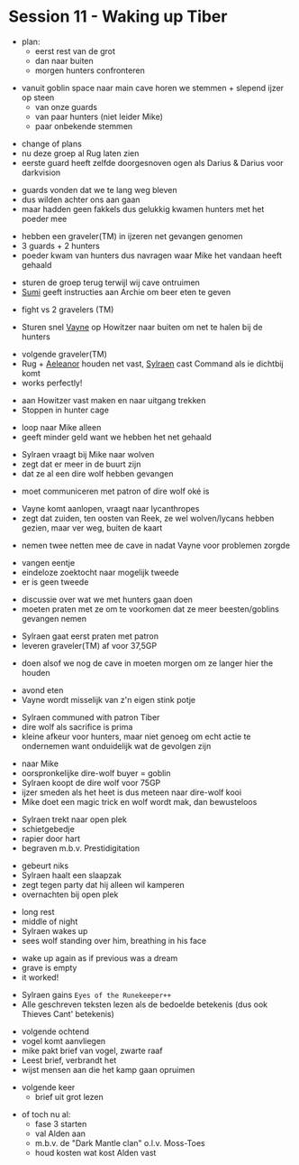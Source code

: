 # Session 11 - Waking up Tiber

- plan:
    - eerst rest van de grot
    - dan naar buiten
    - morgen hunters confronteren

+ vanuit goblin space naar main cave horen we stemmen + slepend ijzer op steen
    - van onze guards
    - van paar hunters (niet leider Mike)
    - paar onbekende stemmen

- change of plans
- nu deze groep al Rug laten zien
- eerste guard heeft zelfde doorgesnoven ogen als Darius & Darius voor darkvision

+ guards vonden dat we te lang weg bleven
+ dus wilden achter ons aan gaan
+ maar hadden geen fakkels dus gelukkig kwamen hunters met het poeder mee

- hebben een graveler(TM) in ijzeren net gevangen genomen
- 3 guards + 2 hunters
- poeder kwam van hunters dus navragen waar Mike het vandaan heeft gehaald

+ sturen de groep terug terwijl wij cave ontruimen
+ [Sumi](https://bookstack.hemels.me/books/Inquisitors/page/sumi) geeft instructies aan Archie om beer eten te geven

- fight vs 2 gravelers (TM)

+ Sturen snel [Vayne](https://bookstack.hemels.me/books/Inquisitors/page/vayne) op Howitzer naar buiten om net te halen bij de hunters

- volgende graveler(TM)
- Rug + [Aeleanor](https://bookstack.hemels.me/books/Inquisitors/page/aeleanor) houden net vast, [Sylraen](https://bookstack.hemels.me/books/Inquisitors/page/sylraen-morra) cast Command als ie dichtbij komt
- works perfectly!

+ aan Howitzer vast maken en naar uitgang trekken
+ Stoppen in hunter cage

- loop naar Mike alleen
- geeft minder geld want we hebben het net gehaald

+ Sylraen vraagt bij Mike naar wolven
+ zegt dat er meer in de buurt zijn
+ dat ze al een dire wolf hebben gevangen

- moet communiceren met patron of dire wolf oké is

+ Vayne komt aanlopen, vraagt naar lycanthropes
+ zegt dat zuiden, ten oosten van Reek, ze wel wolven/lycans hebben gezien, maar ver weg, buiten de kaart

- nemen twee netten mee de cave in nadat Vayne voor problemen zorgde

+ vangen eentje
+ eindeloze zoektocht naar mogelijk tweede
+ er is geen tweede

- discussie over wat we met hunters gaan doen
- moeten praten met ze om te voorkomen dat ze meer beesten/goblins gevangen nemen

+ Sylraen gaat eerst praten met patron
+ leveren graveler(TM) af voor 37,5GP

- doen alsof we nog de cave in moeten morgen om ze langer hier the houden

+ avond eten
+ Vayne wordt misselijk van z'n eigen stink potje

- Sylraen communed with patron Tiber
- dire wolf als sacrifice is prima
- kleine afkeur voor hunters, maar niet genoeg om echt actie te ondernemen want onduidelijk wat de gevolgen zijn

+ naar Mike
+ oorspronkelijke dire-wolf buyer = goblin
+ Sylraen koopt de dire wolf voor 75GP
+ ijzer smeden als het heet is dus meteen naar dire-wolf kooi
+ Mike doet een magic trick en wolf wordt mak, dan bewusteloos

- Sylraen trekt naar open plek
- schietgebedje
- rapier door hart
- begraven m.b.v. Prestidigitation

+ gebeurt niks
+ Sylraen haalt een slaapzak
+ zegt tegen party dat hij alleen wil kamperen
+ overnachten bij open plek

- long rest
- middle of night
- Sylraen wakes up
- sees wolf standing over him, breathing in his face

+ wake up again as if previous was a dream
+ grave is empty
+ it worked!

- Sylraen gains `Eyes of the Runekeeper++`
- Alle geschreven teksten lezen als de bedoelde betekenis (dus ook Thieves Cant' betekenis)

+ volgende ochtend
+ vogel komt aanvliegen
+ mike pakt brief van vogel, zwarte raaf
+ Leest brief, verbrandt het
+ wijst mensen aan die het kamp gaan opruimen

- volgende keer
    - brief uit grot lezen

+ of toch nu al:
    - fase 3 starten
    - val Alden aan
    - m.b.v. de "Dark Mantle clan" o.l.v. Moss-Toes
    - houd kosten wat kost Alden vast
